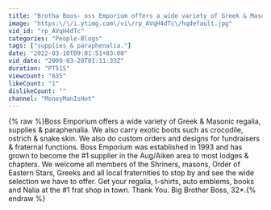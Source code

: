 ```yaml
---
title: "Brotha Boos- oss Emporium offers a wide variety of Greek & Masonic regalia, supplies & paraphenalia."
image: "https:\/\/i.ytimg.com\/vi\/rp_AVqH4dTc\/hqdefault.jpg"
vid_id: "rp_AVqH4dTc"
categories: "People-Blogs"
tags: ["supplies & paraphenalia."]
date: "2022-03-10T09:01:51+03:00"
vid_date: "2009-03-20T01:11:33Z"
duration: "PT51S"
viewcount: "635"
likeCount: "1"
dislikeCount: ""
channel: "MoneyManIsHot"
---
```

{% raw %}Boss Emporium offers a wide variety of Greek &amp; Masonic regalia, supplies &amp; paraphenalia. We also carry exotic boots such as crocodile, ostrich &amp; snake skin.  We also do custom orders and designs for fundraisers &amp; fraternal functions. Boss Emporium was established in 1993 and has grown to become the #1 supplier in the Aug/Aiken area to most lodges &amp; chapters.  We welcome all members of the Shriners, masons, Order of Eastern Stars, Greeks and all local fraternities to stop by and see the wide selection we have to offer. Get your regalia, t-shirts, auto emblems, books and Nalia at the #1 frat shop in town.  Thank You.  Big Brother  Boss, 32*.{% endraw %}
